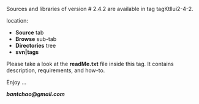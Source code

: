 Sources and libraries of version # 2.4.2 are available in tag tagKtlIui2-4-2.

location:
  * **Source** tab
  * **Browse** sub-tab
  * **Directories** tree
  * **svn|tags**

Please take a look at the **readMe.txt** file inside this tag. It contains description, requirements, and how-to.

Enjoy ...

**_bantchao@gmail.com_**